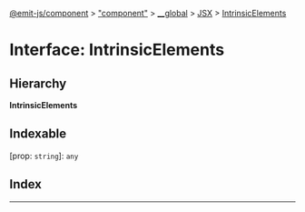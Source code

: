 [@emit-js/component](../README.md) > ["component"](../modules/_component_.md) > [__global](../modules/_component_.__global.md) > [JSX](../modules/_component_.__global.jsx.md) > [IntrinsicElements](../interfaces/_component_.__global.jsx.intrinsicelements.md)

# Interface: IntrinsicElements

## Hierarchy

**IntrinsicElements**

## Indexable

\[prop: `string`\]:&nbsp;`any`
## Index

---

